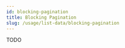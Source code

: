 ```yaml
---
id: blocking-pagination
title: Blocking Pagination
slug: /usage/list-data/blocking-pagination
---
```

TODO
